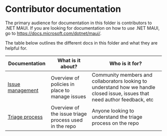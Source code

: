 Contributor documentation
=========================

The primary audience for documentation in this folder is contributors to .NET MAUI.
If you are looking for documentation on how to *use* .NET MAUI, go to <https://docs.microsoft.com/dotnet/maui/>.

<!--TODO: >> :bulb: If you're a new contributor looking to set up the repo locally, the [build from source documentation](BuildFromSource.md) is the best place to start.-->

The table below outlines the different docs in this folder and what they are helpful for.

| Documentation        | What is it about?   | Who is it for?      |
|--------------------------------------------------------------------------|-------------------------------------------------------------------------|-----------------------------------------------------------------------------------------------------------------------------|
| [Issue management](IssueManagementPolicies.md) | Overview of policies in place to manage issues| Community members and collaborators looking to understand how we handle closed issue, issues that need author feedback, etc |    |
| [Triage process](TriageProcess.md)| Overview of the issue triage process used in the repo     | Anyone looking to understand the triage process on the repo  |